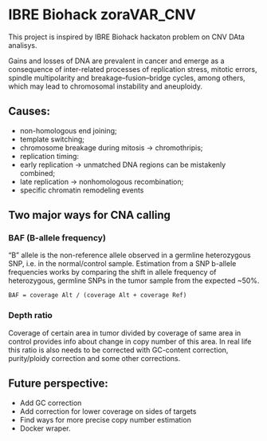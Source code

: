 # IBRE Biohack zoraVAR_CNV

This project is inspired by IBRE Biohack hackaton problem on CNV DAta analisys.

Gains and losses of DNA are prevalent in cancer and emerge as a consequence of inter-related processes of replication stress, mitotic errors, spindle multipolarity and breakage–fusion–bridge cycles, among others, which may lead to chromosomal instability and aneuploidy.

## Causes:
- non-homologous end joining;
- template switching;
- chromosome breakage during mitosis -> chromothripis;
- replication timing:
- early replication -> unmatched DNA regions can be mistakenly combined;
- late replication -> nonhomologous recombination;
- specific chromatin remodeling events

## Two major ways for CNA calling

### BAF (B-allele frequency)

“B” allele is the non-reference allele observed in a germline heterozygous SNP, i.e. in the normal/control sample. Estimation from a SNP b-allele frequencies works by comparing the shift in allele frequency of heterozygous, germline SNPs in the tumor sample from the expected ~50%.

`BAF = coverage Alt / (coverage Alt + coverage Ref)`

### Depth ratio

Coverage of certain area in tumor divided by coverage of same area in control provides info about change in copy number of this area. In real life this ratio is also needs to be corrected with GC-content correction, purity/ploidy correction and some other corrections.

## Future perspective:
- Add GC correction
- Add correction for lower coverage on sides of targets
- Find ways for more precise copy number estimation
- Docker wraper.
